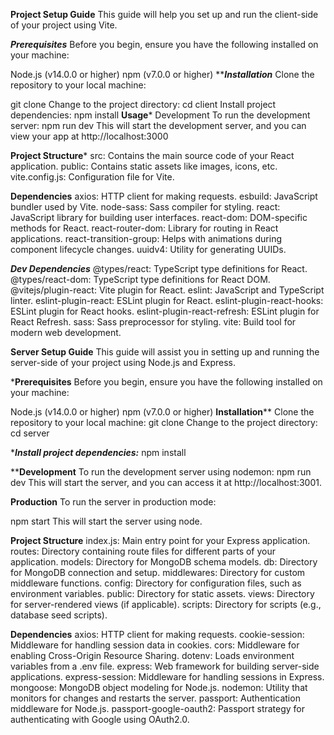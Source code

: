 ******Project Setup Guide******
This guide will help you set up and run the client-side of your project using Vite.

*****Prerequisites*****
Before you begin, ensure you have the following installed on your machine:

Node.js (v14.0.0 or higher)
npm (v7.0.0 or higher)
*****Installation***
Clone the repository to your local machine:

git clone <repository-url>
Change to the project directory:
cd client
Install project dependencies:
npm install
****Usage*****
Development
To run the development server:
npm run dev
This will start the development server, and you can view your app at http://localhost:3000

****Project Structure*****
src: Contains the main source code of your React application.
public: Contains static assets like images, icons, etc.
vite.config.js: Configuration file for Vite.

****Dependencies****
axios: HTTP client for making requests.
esbuild: JavaScript bundler used by Vite.
node-sass: Sass compiler for styling.
react: JavaScript library for building user interfaces.
react-dom: DOM-specific methods for React.
react-router-dom: Library for routing in React applications.
react-transition-group: Helps with animations during component lifecycle changes.
uuidv4: Utility for generating UUIDs.

*****Dev Dependencies*****
@types/react: TypeScript type definitions for React.
@types/react-dom: TypeScript type definitions for React DOM.
@vitejs/plugin-react: Vite plugin for React.
eslint: JavaScript and TypeScript linter.
eslint-plugin-react: ESLint plugin for React.
eslint-plugin-react-hooks: ESLint plugin for React hooks.
eslint-plugin-react-refresh: ESLint plugin for React Refresh.
sass: Sass preprocessor for styling.
vite: Build tool for modern web development.

****Server Setup Guide****
This guide will assist you in setting up and running the server-side of your project using Node.js and Express.

*******Prerequisites******
Before you begin, ensure you have the following installed on your machine:

Node.js (v14.0.0 or higher)
npm (v7.0.0 or higher)
******Installation********
Clone the repository to your local machine:
git clone <repository-url>
Change to the project directory:
cd server

****Install project dependencies:***
npm install

******Development****
To run the development server using nodemon:
npm run dev
This will start the server, and you can access it at http://localhost:3001.

****Production****
To run the server in production mode:

npm start
This will start the server using node.

******Project Structure******
index.js: Main entry point for your Express application.
routes: Directory containing route files for different parts of your application.
models: Directory for MongoDB schema models.
db: Directory for MongoDB connection and setup.
middlewares: Directory for custom middleware functions.
config: Directory for configuration files, such as environment variables.
public: Directory for static assets.
views: Directory for server-rendered views (if applicable).
scripts: Directory for scripts (e.g., database seed scripts).

******Dependencies******
axios: HTTP client for making requests.
cookie-session: Middleware for handling session data in cookies.
cors: Middleware for enabling Cross-Origin Resource Sharing.
dotenv: Loads environment variables from a .env file.
express: Web framework for building server-side applications.
express-session: Middleware for handling sessions in Express.
mongoose: MongoDB object modeling for Node.js.
nodemon: Utility that monitors for changes and restarts the server.
passport: Authentication middleware for Node.js.
passport-google-oauth2: Passport strategy for authenticating with Google using OAuth2.0.
